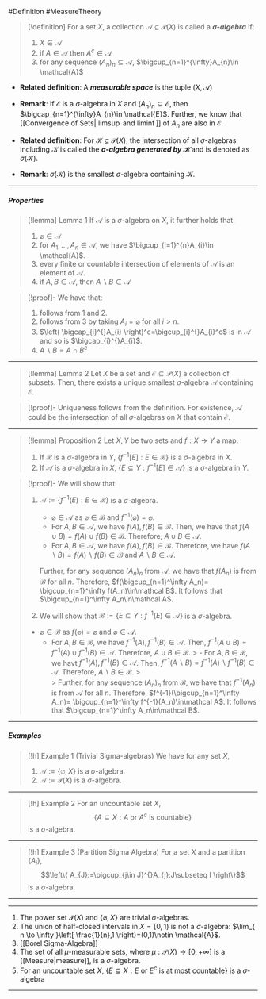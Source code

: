 #Definition #MeasureTheory 

> [!definition]
> For a set $X$, a collection $\mathcal{A}\subseteq \mathcal{P}(X)$ is called a ***$\sigma$-algebra*** if: 
> 1. $X\in \mathcal{A}$
> 2. if $A\in \mathcal{A}$ then $A^c\in \mathcal{A}$
> 3. for any sequence $(A_{n})_{n}\subseteq \mathcal{A}$, $\bigcup_{n=1}^{\infty}A_{n}\in \mathcal{A}$
- **Related definition**: A ***measurable space*** is the tuple $(X,\mathcal{A})$

- **Remark**: If $\mathcal{ E}$ is a $\sigma$-algebra in $X$ and $(A_{n})_{n}\subseteq \mathcal{ E}$, then $\bigcap_{n=1}^{\infty}A_{n}\in \mathcal{E}$. Further, we know that [[Convergence of Sets| $\limsup$ and $\liminf$]] of $A_{n}$ are also in $\mathcal{ E}$.
- **Related definition**: For $\mathcal{ K}\subseteq \mathcal{ P}(X)$, the intersection of all $\sigma$-algebras including $\mathcal{ K}$ is called the ***$\sigma$-algebra generated by $\mathcal{ K}$*** and is denoted as $\sigma(\mathcal{K})$.
- **Remark**: $\sigma(\mathcal{K})$ is the smallest $\sigma$-algebra containing $\mathcal{K}$.
---
##### Properties
> [!lemma] Lemma 1
> If $\mathcal{A}$ is a $\sigma$-algebra on $X$, it further holds that:
> 1. $\varnothing\in \mathcal{A}$
> 2. for $A_{1},\dots,A_{n}\in \mathcal{A}$, we have $\bigcup_{i=1}^{n}A_{i}\in \mathcal{A}$.
> 3. every finite or countable intersection of elements of $\mathcal{A}$ is an element of $\mathcal{A}$.
> 4. if $A ,B\in \mathcal{A}$, then $A \backslash B\in \mathcal{A}$

> [!proof]-
> We have that:
> 1. follows from 1 and 2.
> 2. follows from 3 by taking $A_{i}=\varnothing$ for all $i>n$.
> 3. $\left( \bigcap_{i}^{}A_{i} \right)^c=\bigcup_{i}^{}A_{i}^c$ is in $\mathcal{A}$ and so is $\bigcap_{i}^{}A_{i}$.
> 4. $A \backslash B=A\cap B^c$
---
> [!lemma] Lemma 2
> Let $X$ be a set and $\mathcal{E}\subseteq \mathcal{P}(X)$ a collection of subsets. Then, there exists a unique smallest $\sigma$-algebra $\mathcal{A}$ containing $\mathcal{E}$.

> [!proof]-
> Uniqueness follows from the definition. For existence, $\mathcal{A}$ could be the intersection of all $\sigma$-algebras on $X$ that contain $\mathcal{E}$.
---
> [!lemma] Proposition 2
> Let $X,Y$ be two sets and $f:X\to Y$ a map. 
> 1. If $\mathcal{B}$ is a $\sigma$-algebra in $Y$, $\{ f^{-1}[E]: E\in \mathcal{B} \}$ is a $\sigma$-algebra in $X$.
> 2. If $\mathcal{A}$ is a $\sigma$-algebra in $X$, $\{ E\subseteq Y:f^{-1}[E]\in\mathcal{A} \}$ is a $\sigma$-algebra in $Y$.

> [!proof]-
> We will show that:
> 1. $\mathcal A:=\{f^{-1}(E):E\in\mathcal B\}$ is a $\sigma$-algebra.
>    - $\varnothing\in \mathcal A$ as $\varnothing \in \mathcal B$ and $f^{-1}(\varnothing)=\varnothing$.
>    - For $A,B\in\mathcal A$, we have $f(A),f(B)\in \mathcal B$. Then, we have that $f(A\cup B)=f(A)\cup f(B)\in\mathcal B$. Therefore, $A\cup B\in\mathcal A$.
>    - For $A,B\in \mathcal A$, we have $f(A),f(B)\in\mathcal B$. Therefore, we have $f(A\backslash B)=f(A)\backslash f(B)\in\mathcal B$ and $A\backslash B\in \mathcal A$.
> 
>    Further, for any sequence $(A_n)_n$ from $\mathcal A$, we have that $f(A_n)$ is from $\mathcal B$ for all $n$. Therefore, $f(\bigcup_{n=1}^\infty A_n)= \bigcup_{n=1}^\infty f(A_n)\in\mathcal B$. It follows that $\bigcup_{n=1}^\infty A_n\in\mathcal A$.
> 2. We will show that $\mathcal B:=\{E\subseteq Y:f^{-1}(E)\in\mathcal A\}$ is a $\sigma$-algebra.
> 	- $\varnothing\in\mathcal B$ as $f(\varnothing)=\varnothing$ and $\varnothing\in\mathcal A$.
   > 	 - For $A,B\in \mathcal B$, we have $f^{-1}(A),f^{-1}(B)\in\mathcal A$. Then, $f^{-1}(A\cup B)=f^{-1}(A)\cup f^{-1}(B)\in\mathcal A$. Therefore, $A\cup B\in\mathcal B$.
    > 	- For $A,B\in\mathcal B$, we havt $f^{-1}(A),f^{-1}(B)\in\mathcal A$. Then, $f^{-1}(A\backslash B)=f^{-1}(A)\backslash f^{-1}(B)\in\mathcal A$. Therefore, $A\backslash B\in\mathcal B$.
    > 	
    > 	Further, for any sequence $(A_n)_n$ from $\mathcal B$, we have that $f^{-1}(A_n)$ is from $\mathcal A$ for all $n$. Therefore, $f^{-1}(\bigcup_{n=1}^\infty A_n)= \bigcup_{n=1}^\infty f^{-1}(A_n)\in\mathcal A$. It follows that $\bigcup_{n=1}^\infty A_n\in\mathcal B$.

---
##### Examples

> [!h] Example 1 (Trivial Sigma-algebras)
> We have for any set $X$, 
> 1. $\mathcal{A}:=\{ \varnothing,X \}$ is a $\sigma$-algebra.
> 2. $\mathcal{A}:=\mathcal{P}(X)$ is a $\sigma$-algebra.
---
> [!h] Example 2 
> For an uncountable set $X$, $$\{ A\subseteq X:A\text{ or }A^c\text{ is countable} \}$$is a $\sigma$-algebra.
---
> [!h] Example 3 (Partition Sigma Algebra)
> For a set $X$ and a partition $\{ A_{i} \}$, $$\left\{  A_{J}:=\bigcup_{j\in J}^{}A_{j}:J\subseteq I  \right\}$$is a $\sigma$-algebra.
---
> 

---
1. The power set $\mathcal{P}(X)$ and $\{ \varnothing,X \}$ are trivial $\sigma$-algebras.
2. The union of half-closed intervals in $X=[0,1)$ is not a $\sigma$-algebra: $\lim_{ n \to \infty }\left[  \frac{1}{n},1 \right)=(0,1)\notin \mathcal{A}$.
3. [[Borel Sigma-Algebra]]
4. The set of all $\mu$-measurable sets, where $\mu: \mathcal{ P}(X)\to[0,+\infty]$ is a [[Measure|measure]], is a $\sigma$-algebra.
5. For an uncountable set $X$, $\{ E\subseteq X:E \text{ or }E^c \text{ is at most countable} \}$ is a $\sigma$-algebra
---

